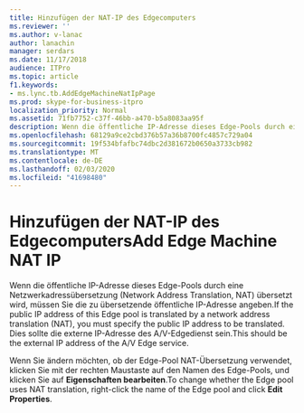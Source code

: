 ```yaml
---
title: Hinzufügen der NAT-IP des Edgecomputers
ms.reviewer: ''
ms.author: v-lanac
author: lanachin
manager: serdars
ms.date: 11/17/2018
audience: ITPro
ms.topic: article
f1.keywords:
- ms.lync.tb.AddEdgeMachineNatIpPage
ms.prod: skype-for-business-itpro
localization_priority: Normal
ms.assetid: 71fb7752-c37f-46bb-a470-b5a8083aa95f
description: Wenn die öffentliche IP-Adresse dieses Edge-Pools durch eine Netzwerkadressübersetzung (Network Address Translation, NAT) übersetzt wird, müssen Sie die zu übersetzende öffentliche IP-Adresse angeben. Dies sollte die externe IP-Adresse des A/V-Edgedienst sein.
ms.openlocfilehash: 68129a9ce2cbd376b57a36b8700fc4857c729a04
ms.sourcegitcommit: 19f534bfafbc74dbc2d381672b0650a3733cb982
ms.translationtype: MT
ms.contentlocale: de-DE
ms.lasthandoff: 02/03/2020
ms.locfileid: "41698480"
---
```

# <a name="add-edge-machine-nat-ip"></a><span data-ttu-id="c581a-104">Hinzufügen der NAT-IP des Edgecomputers</span><span class="sxs-lookup"><span data-stu-id="c581a-104">Add Edge Machine NAT IP</span></span>
 
<span data-ttu-id="c581a-105">Wenn die öffentliche IP-Adresse dieses Edge-Pools durch eine Netzwerkadressübersetzung (Network Address Translation, NAT) übersetzt wird, müssen Sie die zu übersetzende öffentliche IP-Adresse angeben.</span><span class="sxs-lookup"><span data-stu-id="c581a-105">If the public IP address of this Edge pool is translated by a network address translation (NAT), you must specify the public IP address to be translated.</span></span> <span data-ttu-id="c581a-106">Dies sollte die externe IP-Adresse des A/V-Edgedienst sein.</span><span class="sxs-lookup"><span data-stu-id="c581a-106">This should be the external IP address of the A/V Edge service.</span></span>
  
<span data-ttu-id="c581a-107">Wenn Sie ändern möchten, ob der Edge-Pool NAT-Übersetzung verwendet, klicken Sie mit der rechten Maustaste auf den Namen des Edge-Pools, und klicken Sie auf **Eigenschaften bearbeiten**.</span><span class="sxs-lookup"><span data-stu-id="c581a-107">To change whether the Edge pool uses NAT translation, right-click the name of the Edge pool and click **Edit Properties**.</span></span>
  

